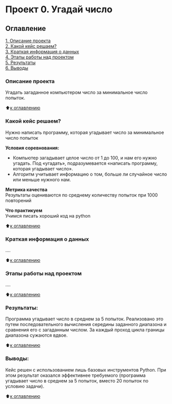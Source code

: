 # Проект 0. Угадай число

## Оглавление  
[1. Описание проекта](https://github.com/Agent-66/project_00/blob/main/guess_the_number/README.md#Описание-проекта)  
[2. Какой кейс решаем?](https://github.com/Agent-66/project_00/blob/main/guess_the_number/README.md#Какой-кейс-решаем)  
[3. Краткая информация о данных](https://github.com/Agent-66/project_00/blob/main/guess_the_number/README.md#Краткая-информация-о-данных)  
[4. Этапы работы над проектом](https://github.com/Agent-66/project_00/blob/main/guess_the_number/README.md#Этапы-работы-над-проектом)  
[5. Результаты](https://github.com/Agent-66/project_00/blob/main/guess_the_number/README.md#Результаты)    
[6. Выводы](https://github.com/Agent-66/project_00/blob/main/guess_the_number/README.md#Выводы) 

### Описание проекта    
Угадать загаданное компьютером число за минимальное число попыток.

:arrow_up:[к оглавлению](https://github.com/Agent-66/project_00/blob/main/guess_the_number/README.md#Оглавление)


### Какой кейс решаем?    
Нужно написать программу, которая угадывает число за минимальное число попыток

**Условия соревнования:**  
- Компьютер загадывает целое число от 1 до 100, и нам его нужно угадать. Под «угадать», подразумевается «написать программу, которая угадывает число».
- Алгоритм учитывает информацию о том, больше ли случайное число или меньше нужного нам.

**Метрика качества**     
Результаты оцениваются по среднему количеству попыток при 1000 повторений

**Что практикуем**     
Учимся писать хороший код на python

:arrow_up:[к оглавлению](https://github.com/Agent-66/project_00/blob/main/guess_the_number/README.md#Оглавление)

### Краткая информация о данных
....
  
:arrow_up:[к оглавлению](https://github.com/Agent-66/project_00/blob/main/guess_the_number/README.md#Оглавление)


### Этапы работы над проектом  
....

:arrow_up:[к оглавлению](https://github.com/Agent-66/project_00/blob/main/guess_the_number/README.md#Оглавление)


### Результаты:  
Программа угадывает число в среднем за 5 попыток. Реализовано это путем последовательного вычисления середины заданного диапазона и сравнения его с загаданным числом. За каждый проход цикла границы диапазона сужаются вдвое.

:arrow_up:[к оглавлению](https://github.com/Agent-66/project_00/blob/main/guess_the_number/README.md#Оглавление)


### Выводы:  
Кейс решен с использованием лишь базовых инструментов Python. При этом результат оказался эффективнее требуемого (программа угадывает число в среднем за 5 попыток, вместо 20 попыток по условию задачи).

:arrow_up:[к оглавлению](https://github.com/Agent-66/project_00/blob/main/guess_the_number/README.md#Оглавление)